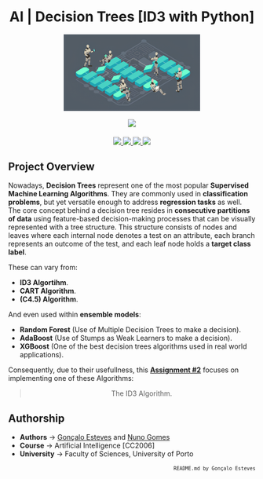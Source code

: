 <div align="center">

# AI | Decision Trees [ID3 with Python]
</div>

<p align="center" width="100%">
    <img src="./Decision Trees - ID3/Assets/Decision_Tree.png" width="55%" height="55%" />
</p>

<div align="center">
    <a>
        <img src="https://img.shields.io/badge/Made%20with-Jupyter-87CEFA?style=for-the-badge&logo=Jupyter&logoColor=87CEFA">
    </a>
</div>

<br/>

<div align="center">
    <a href="https://github.com/EstevesX10/AI-Decision-Trees-ID3/blob/main/LICENSE">
        <img src="https://img.shields.io/github/license/EstevesX10/AI-Decision-Trees-ID3?style=flat&logo=gitbook&logoColor=87CEFA&label=License&color=87CEFA">    
    </a>
    <a href="">
        <img src="https://img.shields.io/github/repo-size/EstevesX10/AI-Decision-Trees-ID3?style=flat&logo=googlecloudstorage&logoColor=87CEFA&logoSize=auto&label=Repository%20Size&color=87CEFA">
    </a>
    <a href="">
        <img src="https://img.shields.io/github/stars/EstevesX10/AI-Decision-Trees-ID3?style=flat&logo=adafruit&logoColor=87CEFA&logoSize=auto&label=Stars&color=87CEFA">    
    </a>
    <a href="https://github.com/EstevesX10/AI-Decision-Trees-ID3/blob/main/DEPENDENCIES.md">
        <img src="https://img.shields.io/badge/Dependencies-DEPENDENCIES.md-white?style=flat&logo=anaconda&logoColor=87CEFA&logoSize=auto&color=87CEFA">    
    </a>
</div>

## Project Overview

Nowadays, **Decision Trees** represent one of the most popular **Supervised Machine Learning Algorithms**. They are commonly used in **classification problems**, but yet versatile enough to address **regression tasks** as well. The core concept behind a decision tree resides in **consecutive partitions of data** using feature-based decision-making processes that can be visually represented with a tree structure. This structure consists of nodes and leaves where each internal node denotes a test on an attribute, each branch represents an outcome of the test, and each leaf node holds a **target class label**.

These can vary from:

- **ID3 Algortihm**.
- **CART Algorithm**.
- **(C4.5) Algorithm**.

And even used within **ensemble models**:

- **Random Forest** (Use of Multiple Decision Trees to make a decision).
- **AdaBoost** (Use of Stumps as Weak Learners to make a decision).
- **XGBoost** (One of the best decision trees algorithms used in real world applications).

Consequently, due to their usefullness, this [**Assignment #2**](https://github.com/EstevesX10/AI-Decision-Trees-ID3/blob/main/Decision%20Trees%20-%20ID3/Decision_Trees_ID3.ipynb) focuses on implementing one of these Algorithms: 

<div align="center">

> The ID3 Algorithm.

</div>

## Authorship

- **Authors** &#8594; [Gonçalo Esteves](https://github.com/EstevesX10) and [Nuno Gomes](https://github.com/NightF0x26)
- **Course** &#8594; Artificial Intelligence [CC2006]
- **University** &#8594; Faculty of Sciences, University of Porto
 
<div align="right">
<sub>

<!-- <sup></sup> -->
`README.md by Gonçalo Esteves`
</sub>
</div>